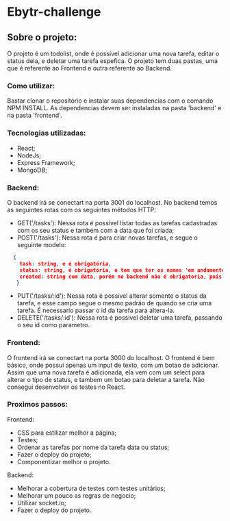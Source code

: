 # Ebytr-challenge

## Sobre o projeto:
O projeto é um todolist, onde é possível adicionar uma nova tarefa, editar o status dela, e deletar uma tarefa espefica. O projeto tem duas pastas, uma que é referente ao Frontend e outra referente ao Backend.

### Como utilizar:
Bastar clonar o repositório e instalar suas dependencias com o comando NPM INSTALL. As dependencias devem ser instaladas na pasta 'backend' e na pasta 'frontend'.

### Tecnologias utilizadas:
- React;
- NodeJs;
- Express Framework;
- MongoDB;

### Backend:
O backend irá se conectart na porta 3001 do localhost.
No backend temos as seguintes rotas com os seguintes métodos HTTP:
- GET('/tasks'): Nessa rota é possível listar todas as tarefas cadastradas com os seu status e também com a data que foi criada;
- POST('/tasks'): Nessa rota é para criar novas tarefas, e segue o seguinte modelo:
```json
  {
    task: string, e é obrigatória,
    status: string, é obrigatória, e tem que ter os nomes 'em andamento', 'pendente' ou 'terminado',
    created: string com data, porém no backend não é obrigatoria, pois esse dado já vem automatico do frontend,
   }
```
- PUT('/tasks/:id'): Nessa rota é possivel alterar somente o status da tarefa, e esse campo segue o mesmo padrão de quando se cria uma tarefa. É necessario passar o id da tarefa para altera-la.
- DELETE('/tasks/:id'): Nessa rota é possivel deletar uma tarefa, passando o seu id como parametro.

### Frontend:
O frontend irá se conectart na porta 3000 do localhost.
O frontend é bem básico, onde possui apenas um input de texto, com um botao de adicionar. Assim que uma nova tarefa é adicionada, ela vem com um select para alterar o tipo de status, e tambem um botao para deletar a tarefa. Não consegui desenvolver os testes no React.

### Proximos passos:
Frontend: 
- CSS para estilizar melhor a página;
- Testes;
- Ordenar as tarefas por nome da tarefa data ou status;
- Fazer o deploy do projeto; 
- Componentizar melhor o projeto.

Backend: 
- Melhorar a cobertura de testes com testes unitários;
- Melhorar um pouco as regras de negocio;
- Utilizar socket.io;
- Fazer o deploy do projeto.

